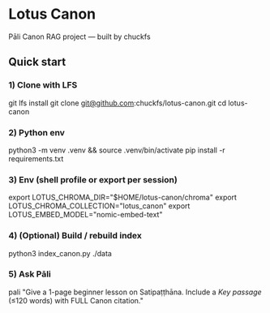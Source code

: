 # Lotus Canon
Pāli Canon RAG project — built by chuckfs

## Quick start
### 1) Clone with LFS
git lfs install
git clone git@github.com:chuckfs/lotus-canon.git
cd lotus-canon

### 2) Python env
python3 -m venv .venv && source .venv/bin/activate
pip install -r requirements.txt

### 3) Env (shell profile or export per session)
export LOTUS_CHROMA_DIR="$HOME/lotus-canon/chroma"
export LOTUS_CHROMA_COLLECTION="lotus_canon"
export LOTUS_EMBED_MODEL="nomic-embed-text"

### 4) (Optional) Build / rebuild index
python3 index_canon.py ./data

### 5) Ask Pāli
pali "Give a 1-page beginner lesson on Satipaṭṭhāna. Include a *Key passage* (≤120 words) with FULL Canon citation."
